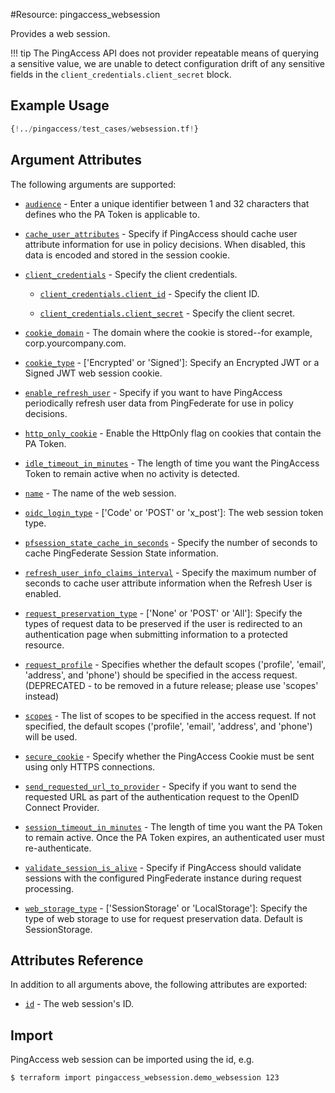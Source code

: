 #Resource: pingaccess_websession

Provides a web session.

!!! tip
    The PingAccess API does not provider repeatable means of querying a sensitive value, we are unable to detect configuration drift of any sensitive fields in the `client_credentials.client_secret` block.

## Example Usage
```terraform
{!../pingaccess/test_cases/websession.tf!}
```

## Argument Attributes

The following arguments are supported:

- [`audience`](#audience) -  Enter a unique identifier between 1 and 32 characters that defines who the PA Token is applicable to.

- [`cache_user_attributes`](#cache_user_attributes) -  Specify if PingAccess should cache user attribute information for use in policy decisions. When disabled, this data is encoded and stored in the session cookie.

- [`client_credentials`](#client_credentials) - Specify the client credentials.

    - [`client_credentials.client_id`](#client_credentials-client_id) - Specify the client ID.

    - [`client_credentials.client_secret`](#client_credentials-client_secret) - Specify the client secret.

- [`cookie_domain`](#cookie_domain) -  The domain where the cookie is stored--for example, corp.yourcompany.com.

- [`cookie_type`](#cookie_type) - ['Encrypted' or 'Signed']:  Specify an Encrypted JWT or a Signed JWT web session cookie.

- [`enable_refresh_user`](#enable_refresh_user) -  Specify if you want to have PingAccess periodically refresh user data from PingFederate for use in policy decisions.

- [`http_only_cookie`](#http_only_cookie) -  Enable the HttpOnly flag on cookies that contain the PA Token.

- [`idle_timeout_in_minutes`](#idle_timeout_in_minutes) -  The length of time you want the PingAccess Token to remain active when no activity is detected.

- [`name`](#name) -  The name of the web session.
- [`oidc_login_type`](#oidc_login_type) - ['Code' or 'POST' or 'x_post']:  The web session token type.

- [`pfsession_state_cache_in_seconds`](#pfsession_state_cache_in_seconds) -  Specify the number of seconds to cache PingFederate Session State information.

- [`refresh_user_info_claims_interval`](#refresh_user_info_claims_interval) -  Specify the maximum number of seconds to cache user attribute information when the Refresh User is enabled.

- [`request_preservation_type`](#request_preservation_type) - ['None' or 'POST' or 'All']:  Specify the types of request data to be preserved if the user is redirected to an authentication page when submitting information to a protected resource.

- [`request_profile`](#request_profile) - Specifies whether the default scopes ('profile', 'email', 'address', and 'phone') should be specified in the access request. (DEPRECATED - to be removed in a future release; please use 'scopes' instead)

- [`scopes`](#scopes) - The list of scopes to be specified in the access request. If not specified, the default scopes ('profile', 'email', 'address', and 'phone') will be used.

- [`secure_cookie`](#secure_cookie) -  Specify whether the PingAccess Cookie must be sent using only HTTPS connections.

- [`send_requested_url_to_provider`](#send_requested_url_to_provider) -  Specify if you want to send the requested URL as part of the authentication request to the OpenID Connect Provider.

- [`session_timeout_in_minutes`](#session_timeout_in_minutes) -  The length of time you want the PA Token to remain active. Once the PA Token expires, an authenticated user must re-authenticate.

- [`validate_session_is_alive`](#validate_session_is_alive) -  Specify if PingAccess should validate sessions with the configured PingFederate instance during request processing.

- [`web_storage_type`](#web_storage_type) - ['SessionStorage' or 'LocalStorage']:  Specify the type of web storage to use for request preservation data. Default is SessionStorage.

## Attributes Reference

In addition to all arguments above, the following attributes are exported:

- [`id`](#id) - The web session's ID.

## Import

PingAccess web session can be imported using the id, e.g.

```bash
$ terraform import pingaccess_websession.demo_websession 123
```
